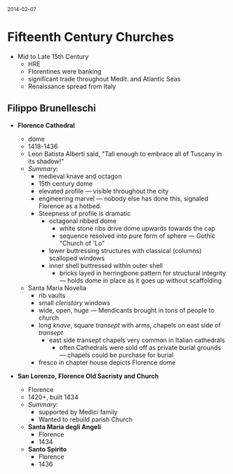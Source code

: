 <small> 2014-02-07 </small>
# Fifteenth Century Churches

* Mid to Late 15th Century
	* HRE
	* Florentines were banking
	* significant trade throughout Medit. and Atlantic Seas
	* Renaissance spread from Italy    

## Filippo Brunelleschi
* **Florence Cathedral**
	* dome
	* 1418-1436
	* Leon Batista Alberti said, "Tall enough to embrace all of Tuscany in its shadow!"
	* *Summary*: 
		* medieval knave and octagon
		* 15th century dome
		* elevated profile — visible throughout the city
		* engineering marvel — nobody else has done this, signaled Florence as a hotbed.
		* Steepness of profile is dramatic
           * octagonal ribbed dome
               * white stone ribs drive dome upwards towards the cap
               * sequence resolved into pure form of sphere — Gothic "Church of 'Lo"
           * lower buttressing structures with classical (columns) scalloped windows
           * inner shell buttressed within outer shell
               * bricks layed in herringbone pattern for structural integrity — holds dome in place as it goes up without scaffolding
   * Santa Maria Novella
       * rib vaults
       * small *cleristory* windows
       * wide, open, huge — Mendicants brought in tons of people to church
       * long *knave*, square *transept* with arms, chapels on east side of *transept*
           * east side transept chapels very common in Italian cathedrals
               * often Cathedrals were sold off as private burial grounds — chapels could be purchase for burial  
       * fresco in chapter house depicts Florence dome    
    
* **San Lorenzo, Florence Old Sacristy and Church**
	* Florence
	* 1420+, built 1434
	* *Summary*:
		* supported by Medici family
		* Wanted to rebuild parish Church
	* **Santa Maria degli Angeli**
		* Florence
		* 1434
	* **Santo Spirito**
		* Florence
		* 1436
		

